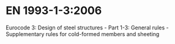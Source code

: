 # EN 1993-1-3:2006

Eurocode 3: Design of steel structures - Part 1-3: General rules - Supplementary rules for cold-formed members and sheeting
